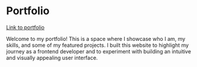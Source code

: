 # Portfolio

[Link to portfolio](https://venusy.github.io/portfolio/)

Welcome to my portfolio! This is a space where I showcase who I am, my skills, 
and some of my featured projects. I built this website to highlight my journey 
as a frontend developer and to experiment with building an intuitive and visually 
appealing user interface.